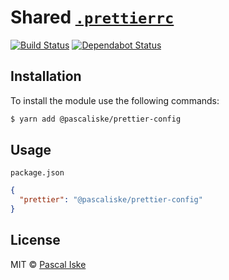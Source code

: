 # Shared [`.prettierrc`](.prettierrc)

[![Build Status](https://travis-ci.com/pascaliske/prettier-config.svg?branch=master)](https://travis-ci.com/pascaliske/prettier-config) [![Dependabot Status](https://api.dependabot.com/badges/status?host=github&repo=pascaliske/prettier-config)](https://dependabot.com)

## Installation

To install the module use the following commands:

```bash
$ yarn add @pascaliske/prettier-config
```

## Usage

`package.json`

```json
{
  "prettier": "@pascaliske/prettier-config"
}
```

## License

MIT © [Pascal Iske](https://pascal-iske.de)
